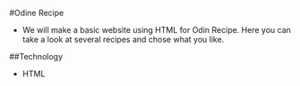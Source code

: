 #Odine Recipe

- We will make a basic website using HTML for Odin Recipe. Here you can take a look at several recipes and chose what you like.

##Technology
* HTML 